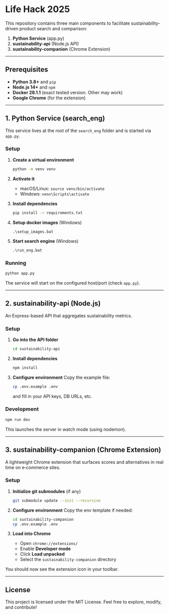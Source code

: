 # Life Hack 2025

This repository contains three main components to facilitate sustainability-driven product search and comparison:

1. **Python Service** (app.py)
2. **sustainability-api** (Node.js API)
3. **sustainability-companion** (Chrome Extension)

---

## Prerequisites

* **Python 3.8+** and `pip`
* **Node.js 14+** and `npm`
* **Docker 28.1.1** (exact tested version. Other may work)
* **Google Chrome** (for the extension)

---

## 1. Python Service (search_eng)

This service lives at the root of the `search_eng` folder and is started via `app.py`.

### Setup

1. **Create a virtual environment**

   ```bash
   python -m venv venv
   ```
2. **Activate it**

   * macOS/Linux: `source venv/bin/activate`
   * Windows: `venv\Scripts\activate`
3. **Install dependencies**
   ```bash
   pip install -r requirements.txt
   ```
4. **Setup docker images** (Windows)
    ```
    .\setup_images.bat
    ```
5. **Start search engine** (Windows)
    ```
    .\run_eng.bat
    ```
### Running

```bash
python app.py
```

The service will start on the configured host/port (check `app.py`).

---

## 2. sustainability-api (Node.js)

An Express-based API that aggregates sustainability metrics.

### Setup

1. **Go into the API folder**

   ```bash
   cd sustainability-api
   ```
2. **Install dependencies**

   ```bash
   npm install
   ```
3. **Configure environment**
   Copy the example file:

   ```bash
   cp .env.example .env
   ```

   and fill in your API keys, DB URLs, etc.

### Development

```bash
npm run dev
```

This launches the server in watch mode (using nodemon).

---

## 3. sustainability-companion (Chrome Extension)

A lightweight Chrome extension that surfaces scores and alternatives in real time on e‑commerce sites.

### Setup

1. **Initialize git submodules** (if any)

   ```bash
   git submodule update --init --recursive
   ```
2. **Configure environment**
   Copy the env template if needed:

   ```bash
   cd sustainability-companion
   cp .env.example .env
   ```
3. **Load into Chrome**

   * Open `chrome://extensions/`
   * Enable **Developer mode**
   * Click **Load unpacked**
   * Select the `sustainability-companion` directory

You should now see the extension icon in your toolbar.

---

## License

This project is licensed under the MIT License. Feel free to explore, modify, and contribute!

